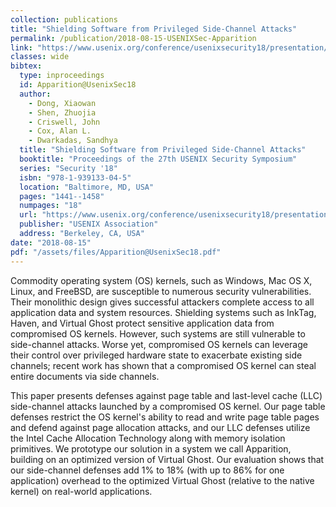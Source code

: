 ```yaml
---
collection: publications
title: "Shielding Software from Privileged Side-Channel Attacks"
permalink: /publication/2018-08-15-USENIXSec-Apparition
link: "https://www.usenix.org/conference/usenixsecurity18/presentation/dong"
classes: wide
bibtex:
  type: inproceedings
  id: Apparition@UsenixSec18
  author:
    - Dong, Xiaowan
    - Shen, Zhuojia
    - Criswell, John
    - Cox, Alan L.
    - Dwarkadas, Sandhya
  title: "Shielding Software from Privileged Side-Channel Attacks"
  booktitle: "Proceedings of the 27th USENIX Security Symposium"
  series: "Security '18"
  isbn: "978-1-939133-04-5"
  location: "Baltimore, MD, USA"
  pages: "1441--1458"
  numpages: "18"
  url: "https://www.usenix.org/conference/usenixsecurity18/presentation/dong"
  publisher: "USENIX Association"
  address: "Berkeley, CA, USA"
date: "2018-08-15"
pdf: "/assets/files/Apparition@UsenixSec18.pdf"
---
```


Commodity operating system (OS) kernels, such as Windows, Mac OS X, Linux, and
FreeBSD, are susceptible to numerous security vulnerabilities. Their monolithic
design gives successful attackers complete access to all application data and
system resources. Shielding systems such as InkTag, Haven, and Virtual Ghost
protect sensitive application data from compromised OS kernels. However, such
systems are still vulnerable to side-channel attacks. Worse yet, compromised OS
kernels can leverage their control over privileged hardware state to exacerbate
existing side channels; recent work has shown that a compromised OS kernel can
steal entire documents via side channels.

This paper presents defenses against page table and last-level cache (LLC)
side-channel attacks launched by a compromised OS kernel. Our page table
defenses restrict the OS kernel's ability to read and write page table pages
and defend against page allocation attacks, and our LLC defenses utilize the
Intel Cache Allocation Technology along with memory isolation primitives. We
prototype our solution in a system we call Apparition, building on an optimized
version of Virtual Ghost. Our evaluation shows that our side-channel defenses
add 1% to 18% (with up to 86% for one application) overhead to the optimized
Virtual Ghost (relative to the native kernel) on real-world applications.
